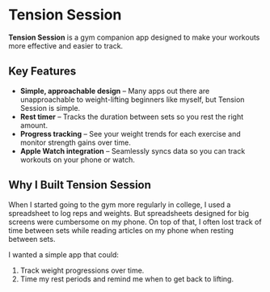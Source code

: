 # Tension Session

**Tension Session** is a gym companion app designed to make your workouts more effective and easier to track.  

## Key Features
- **Simple, approachable design** – Many apps out there are unapproachable to weight-lifting beginners like myself, but Tension Session is simple.  
- **Rest timer** – Tracks the duration between sets so you rest the right amount.
- **Progress tracking** – See your weight trends for each exercise and monitor strength gains over time.  
- **Apple Watch integration** – Seamlessly syncs data so you can track workouts on your phone or watch.  

## Why I Built Tension Session

When I started going to the gym more regularly in college, I used a spreadsheet to log reps and weights. But spreadsheets designed for big screens were cumbersome on my phone. On top of that, I often lost track of time between sets while reading articles on my phone when resting between sets.   

I wanted a simple app that could: 
1. Track weight progressions over time.  
2. Time my rest periods and remind me when to get back to lifting.  
